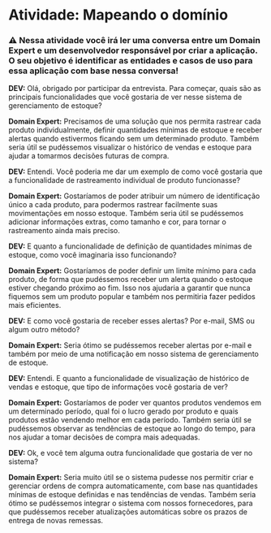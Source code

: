 # Atividade: Mapeando o domínio

### ⚠️ Nessa atividade você irá ler uma conversa entre um Domain Expert e um desenvolvedor responsável por criar a aplicação. O seu objetivo é identificar as entidades e casos de uso para essa aplicação com base nessa conversa!

**DEV:** Olá, obrigado por participar da entrevista. Para começar, quais são as principais funcionalidades que você gostaria de ver nesse sistema de gerenciamento de estoque?

**Domain Expert:** Precisamos de uma solução que nos permita rastrear cada produto individualmente, definir quantidades mínimas de estoque e receber alertas quando estivermos ficando sem um determinado produto. Também seria útil se pudéssemos visualizar o histórico de vendas e estoque para ajudar a tomarmos decisões futuras de compra.

**DEV:** Entendi. Você poderia me dar um exemplo de como você gostaria que a funcionalidade de rastreamento individual de produto funcionasse?

**Domain Expert:** Gostaríamos de poder atribuir um número de identificação único a cada produto, para podermos rastrear facilmente suas movimentações em nosso estoque. Também seria útil se pudéssemos adicionar informações extras, como tamanho e cor, para tornar o rastreamento ainda mais preciso.

**DEV:** E quanto a funcionalidade de definição de quantidades mínimas de estoque, como você imaginaria isso funcionando?

**Domain Expert:** Gostaríamos de poder definir um limite mínimo para cada produto, de forma que pudéssemos receber um alerta quando o estoque estiver chegando próximo ao fim. Isso nos ajudaria a garantir que nunca fiquemos sem um produto popular e também nos permitiria fazer pedidos mais eficientes.

**DEV:** E como você gostaria de receber esses alertas? Por e-mail, SMS ou algum outro método?

**Domain Expert:** Seria ótimo se pudéssemos receber alertas por e-mail e também por meio de uma notificação em nosso sistema de gerenciamento de estoque.

**DEV:** Entendi. E quanto a funcionalidade de visualização de histórico de vendas e estoque, que tipo de informações você gostaria de ver?

**Domain Expert:** Gostaríamos de poder ver quantos produtos vendemos em um determinado período, qual foi o lucro gerado por produto e quais produtos estão vendendo melhor em cada período. Também seria útil se pudéssemos observar as tendências de estoque ao longo do tempo, para nos ajudar a tomar decisões de compra mais adequadas.

**DEV:** Ok, e você tem alguma outra funcionalidade que gostaria de ver no sistema?

**Domain Expert:** Seria muito útil se o sistema pudesse nos permitir criar e gerenciar ordens de compra automaticamente, com base nas quantidades mínimas de estoque definidas e nas tendências de vendas. Também seria ótimo se pudéssemos integrar o sistema com nossos fornecedores, para que pudéssemos receber atualizações automáticas sobre os prazos de entrega de novas remessas.
